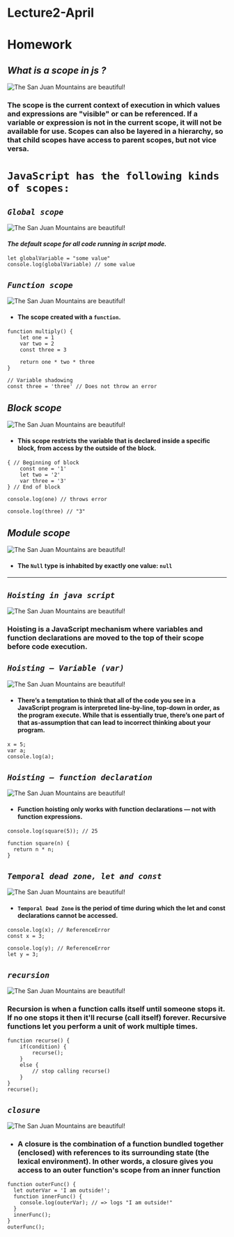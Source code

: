 # Lecture2-April
# Homework
## _What is a scope in js ?_
![The San Juan Mountains are beautiful!](./image/12)

### The scope is the current context of execution in which values and expressions are "visible" or can be referenced. If a variable or expression is not in the current scope, it will not be available for use. Scopes can also be layered in a hierarchy, so that child scopes have access to parent scopes, but not vice versa.




# `JavaScript has the following kinds of scopes:`

## _`Global scope`_

![The San Juan Mountains are beautiful!](./image/Global%20scope.webp)

#### *The default scope for all code running in script mode.* 
```
let globalVariable = "some value"
console.log(globalVariable) // some value
```


## _`Function scope`_
![The San Juan Mountains are beautiful!](./image/Function%20scope.png)
* #### The scope created with a `function`.
```
function multiply() {
    let one = 1
    var two = 2
    const three = 3
 
    return one * two * three
}
 
// Variable shadowing
const three = 'three' // Does not throw an error
```


## _Block scope_
![The San Juan Mountains are beautiful!](./image/Block%20scope.png)
* #### This scope restricts the variable that is declared inside a specific block, from access by the outside of the block.
```
{ // Beginning of block
    const one = '1'
    let two = '2'
    var three = '3'
} // End of block
 
console.log(one) // throws error
 
console.log(three) // "3"
```

## _Module scope_
![The San Juan Mountains are beautiful!](./image/Module%20scope.jpeg)
* #### The `Null` type is inhabited by exactly one value: `null`

----------------------------------------------------------------------------




## _`Hoisting in java script`_
![The San Juan Mountains are beautiful!](./image/Hoisting%20in%20java%20script.png)

### Hoisting is a JavaScript mechanism where variables and function declarations are moved to the top of their scope before code execution.


## _`Hoisting – Variable (var)`_
![The San Juan Mountains are beautiful!](./image/Hoisting%20%E2%80%93%20Variable%20(var).png)
* #### There’s a temptation to think that all of the code you see in a JavaScript program is interpreted line-by-line, top-down in order, as the program execute. While that is essentially true, there’s one part of that as‐assumption that can lead to incorrect thinking about your program.


```
x = 5;
var a;
console.log(a);
```


## _`Hoisting – function declaration`_
![The San Juan Mountains are beautiful!](./image/Hoisting%20%E2%80%93%20function%20declaration.webp)
* #### Function hoisting only works with function declarations — not with function expressions. 
```
console.log(square(5)); // 25

function square(n) {
  return n * n;
}
```


## _`Temporal dead zone, let and const`_
![The San Juan Mountains are beautiful!](./image/Temporal%20dead%20zone%2C%20let%20and%20const.png)
* #### `Temporal Dead Zone` is the period of time during which the let and const declarations cannot be accessed.
```
console.log(x); // ReferenceError
const x = 3;

console.log(y); // ReferenceError
let y = 3;
```

## _`recursion`_
![The San Juan Mountains are beautiful!](./image/recursion.png)

### Recursion is when a function calls itself until someone stops it. If no one stops it then it'll recurse (call itself) forever. Recursive functions let you perform a unit of work multiple times.

```
function recurse() {
    if(condition) {
        recurse();
    }
    else {
        // stop calling recurse()
    }
}
recurse();
```


## _`closure`_
![The San Juan Mountains are beautiful!](./image/closure.jpeg)

* ### A closure is the combination of a function bundled together (enclosed) with references to its surrounding state (the lexical environment). In other words, a closure gives you access to an outer function's scope from an inner function

```
function outerFunc() {
  let outerVar = 'I am outside!';
  function innerFunc() {
    console.log(outerVar); // => logs "I am outside!"
  }
  innerFunc();
}
outerFunc();
```
